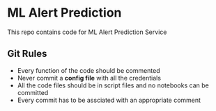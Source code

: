 # ML Alert Prediction 
This repo contains code for ML Alert Prediction Service
## Git Rules
* Every function of the code should be commented
* Never commit a **config file** with all the credentials
* All the code files should be in script files and no notebooks can be committed 
* Every commit has to be assciated with an appropriate comment 
